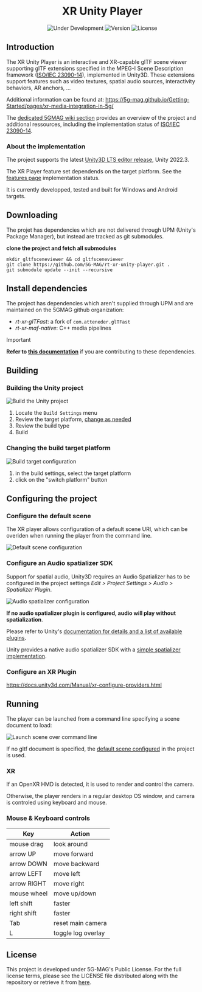 <h1 align="center">XR Unity Player</h1>
<p align="center">
  <img src="https://img.shields.io/badge/Status-Under_Development-yellow" alt="Under Development">
  <img src="https://img.shields.io/github/v/tag/5G-MAG/rt-xr-unity-player?label=version" alt="Version">
  <img src="https://img.shields.io/badge/License-5G--MAG%20Public%20License%20(v1.0)-blue" alt="License">
</p>

## Introduction

The XR Unity Player is an interactive and XR-capable glTF scene viewer supporting glTF extensions specified in the MPEG-I Scene Description framework ([ISO/IEC 23090-14](https://www.iso.org/standard/86439.html)), implemented in Unity3D. These extensions support features such as video textures, spatial audio sources, interactivity behaviors, AR anchors, ...

Additional information can be found at: https://5g-mag.github.io/Getting-Started/pages/xr-media-integration-in-5g/


The [dedicated 5GMAG wiki section](https://5g-mag.github.io/Getting-Started/pages/xr-media-integration-in-5g/) provides an overview of the project and additional ressources, including the implementation status of [ISO/IEC 23090-14](https://www.iso.org/standard/86439.html).

### About the implementation

The project supports the latest [Unity3D LTS editor release](https://unity.com/releases/editor/qa/lts-releases), Unity 2022.3.

The XR Player feature set dependends on the target platform. See the [features page](https://5g-mag.github.io/Getting-Started/pages/xr-media-integration-in-5g/features) implementation status.

It is currently developped, tested and built for Windows and Android targets.

## Downloading

The projet has dependencies which are not delivered through UPM (Unity's Package Manager), but instead are tracked as git submodules.

**clone the project and fetch all submodules**
```
mkdir gltfsceneviewer && cd gltfsceneviewer
git clone https://github.com/5G-MAG/rt-xr-unity-player.git .
git submodule update --init --recursive
```

## Install dependencies

The project has dependencies which aren't supplied through UPM and are maintained on the 5GMAG github organization:

- *rt-xr-glTFast*: a fork of `com.atteneder.glTFast` 
- *rt-xr-maf-native*: C++ media pipelines

> [!IMPORTANT] 
> **Refer to [this documentation](docs/rt-xr-dependencies)** if you are contributing to these dependencies.

## Building

### Building the Unity project

![Build the Unity project](docs/images/unity-build-player.png)
1. Locate the `Build Settings` menu
2. Review the target platform, [change as needed](#changing-the-build-target-platform)
3. Review the build type
4. Build

### Changing the build target platform

![Build target configuration](docs/images/unity-build-change-target.png)
1. in the build settings, select the target platform
2. click on the "switch platform" button


## Configuring the project

### Configure the default scene

The XR player allows configuration of a default scene URI, which can be overiden when running the player from the command line.  

![Default scene configuration](docs/images/unity-player-default-scene-config.png)


### Configure an Audio spatializer SDK

Support for spatial audio, Unity3D requires an Audio Spatializer has to be configured in the project settings *Edit > Project Settings > Audio > Spatializer Plugin*.

![Audio spatializer configuration](docs/images/unity-audio-spatializer-config.jpeg)

**If no audio spatializer plugin is configured, audio will play without spatialization**.

Please refer to Unity's [documentation for details and a list of available plugins](https://docs.unity3d.com/Manual/VRAudioSpatializer.html). 

Unity provides a native audio spatializer SDK with a [simple spatializer implementation](https://docs.unity3d.com/Manual/AudioSpatializerSDK.html).


### Configure an XR Plugin 

https://docs.unity3d.com/Manual/xr-configure-providers.html


## Running

The player can be launched from a command line specifying a scene document to load:

![Launch scene over command line](docs/images/xr-player-usage-cli-http.png)

If no gltf document is specified, the [default scene configured](#configure-the-default-scene) in the project is used.

### XR

If an OpenXR HMD is detected, it is used to render and control the camera.

Otherwise, the player renders in a regular desktop OS window, and camera is controled using keyboard and mouse.  

### Mouse & Keyboard controls

| Key           | Action                |
|---------------|-----------------------|
| mouse drag    | look around           |
| arrow UP      | move forward          |
| arrow DOWN    | move backward         |
| arrow LEFT    | move left             |
| arrow RIGHT   | move right            |
| mouse wheel   | move up/down          |
| left shift    | faster                |
| right shift   | faster                |
| Tab           | reset main camera     |
| L             | toggle log overlay    |

## License

This project is developed under 5G-MAG's Public License. For the full license terms, please see the LICENSE file distributed along with the repository or retrieve it from [here](https://drive.google.com/file/d/1cinCiA778IErENZ3JN52VFW-1ffHpx7Z/view).

